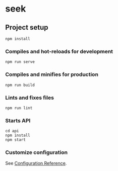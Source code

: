 # seek

## Project setup
```
npm install
```

### Compiles and hot-reloads for development
```
npm run serve
```

### Compiles and minifies for production
```
npm run build
```

### Lints and fixes files
```
npm run lint
```

### Starts API
```
cd api
npm install
npm start
```

### Customize configuration
See [Configuration Reference](https://cli.vuejs.org/config/).
